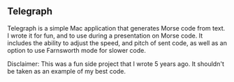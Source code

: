 ## Telegraph

Telegraph is a simple Mac application that generates Morse code from text. I wrote it for fun, and to use during a presentation on Morse code. It includes the ability to adjust the speed, and pitch of sent code, as well as an option to use Farnsworth mode for slower code.

Disclaimer: This was a fun side project that I wrote 5 years ago. It shouldn't be taken as an example of my best code.
